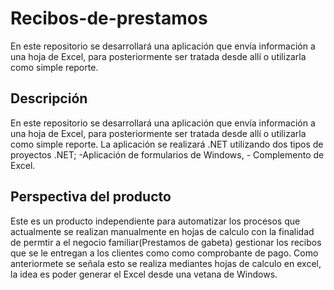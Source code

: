 # Recibos-de-prestamos
En este repositorio se desarrollará una aplicación que envía información a una hoja de Excel, para posteriormente ser tratada desde allí o utilizarla como simple reporte. 

## Descripción
En este repositorio se desarrollará una aplicación que envía información a una hoja de Excel, para posteriormente ser tratada desde allí o utilizarla como simple reporte. La aplicación se realizará .NET utilizando dos tipos de proyectos .NET; -Aplicación de formularios de Windows, - Complemento de Excel.

## Perspectiva del producto
Este es un producto independiente para automatizar los procesos que actualmente se realizan manualmente en hojas de calculo con la finalidad de permtir a el negocio familiar(Prestamos de gabeta) gestionar los recibos que se le entregan a los clientes como como comprobante de pago. Como anteriormete se señala esto se realiza mediantes hojas de calculo en excel, la idea es poder generar el Excel desde una vetana de Windows.
